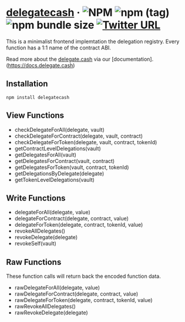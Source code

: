 # [delegatecash](https://delegate.cash) &middot; ![NPM](https://img.shields.io/npm/l/delegatecash?registry_uri=https%3A%2F%2Fregistry.npmjs.com) ![npm (tag)](https://img.shields.io/npm/v/delegatecash/latest) ![npm bundle size](https://img.shields.io/bundlephobia/min/delegatecash) [![Twitter URL](https://img.shields.io/twitter/url?url=https%3A%2F%2Ftwitter.com%2Fdelegatecash)](https://twitter.com/delegatecash)

This is a minimalist frontend implemtation the delegation registry. Every function has a 1:1 name of the contract ABI.

Read more about the [delegate.cash](https://delegate.cash) via our [documentation].(https://docs.delegate.cash)

## Installation

```
npm install delegatecash
```

## View Functions

- checkDelegateForAll(delegate, vault)
- checkDelegateForContract(delegate, vault, contract)
- checkDelegateForToken(delegate, vault, contract, tokenId)
- getContractLevelDelegations(vault)
- getDelegatesForAll(vault)
- getDelegatesForContract(vault, contract)
- getDelegatesForToken(vault, contract, tokenId)
- getDelegationsByDelegate(delegate)
- getTokenLevelDelegations(vault)

## Write Functions

- delegateForAll(delegate, value)
- delegateForContract(delegate, contract, value)
- delegateForToken(delegate, contract, tokenId, value)
- revokeAllDelegates()
- revokeDelegate(delegate)
- revokeSelf(vault)

## Raw Functions

These function calls will return back the encoded function data.

- rawDelegateForAll(delegate, value)
- rawDelegateForContract(delegate, contract, value)
- rawDelegateForToken(delegate, contract, tokenId, value)
- rawRevokeAllDelegates()
- rawRevokeDelegate(delegate)
